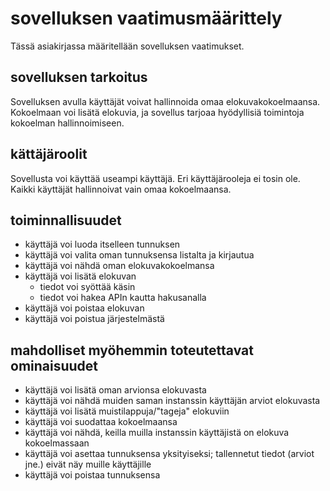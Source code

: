 # sovelluksen vaatimusmäärittely

Tässä asiakirjassa määritellään sovelluksen vaatimukset.

## sovelluksen tarkoitus

Sovelluksen avulla käyttäjät voivat hallinnoida omaa elokuvakokoelmaansa. Kokoelmaan voi lisätä elokuvia, ja sovellus tarjoaa hyödyllisiä toimintoja kokoelman hallinnoimiseen.

## kättäjäroolit

Sovellusta voi käyttää useampi käyttäjä. Eri käyttäjärooleja ei tosin ole. Kaikki käyttäjät hallinnoivat vain omaa kokoelmaansa.

## toiminnallisuudet

* käyttäjä voi luoda itselleen tunnuksen
* käyttäjä voi valita oman tunnuksensa listalta ja kirjautua
* käyttäjä voi nähdä oman elokuvakokoelmansa
* käyttäjä voi lisätä elokuvan
  * tiedot voi syöttää käsin
  * tiedot voi hakea APIn kautta hakusanalla
* käyttäjä voi poistaa elokuvan
* käyttäjä voi poistua järjestelmästä

## mahdolliset myöhemmin toteutettavat ominaisuudet

* käyttäjä voi lisätä oman arvionsa elokuvasta
* käyttäjä voi nähdä muiden saman instanssin käyttäjän arviot elokuvasta
* käyttäjä voi lisätä muistilappuja/"tageja" elokuviin
* käyttäjä voi suodattaa kokoelmaansa
* käyttäjä voi nähdä, keilla muilla instanssin käyttäjistä on elokuva kokoelmassaan
* käyttäjä voi asettaa tunnuksensa yksityiseksi; tallennetut tiedot (arviot jne.) eivät näy muille käyttäjille
* käyttäjä voi poistaa tunnuksensa
